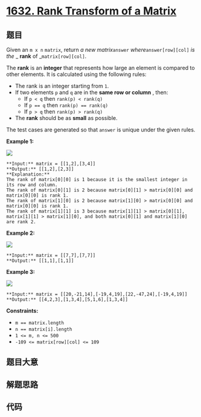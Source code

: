 # [1632. Rank Transform of a Matrix](https://leetcode.com/problems/rank-transform-of-a-matrix)

## 题目

Given an `m x n` `matrix`, return _a new matrix_`answer`
_where_`answer[row][col]` _is the_ _ **rank** of _`matrix[row][col]`.

The **rank** is an **integer** that represents how large an element is
compared to other elements. It is calculated using the following rules:

  * The rank is an integer starting from `1`.
  * If two elements `p` and `q` are in the **same row or column** , then: 
    * If `p < q` then `rank(p) < rank(q)`
    * If `p == q` then `rank(p) == rank(q)`
    * If `p > q` then `rank(p) > rank(q)`
  * The **rank** should be as **small** as possible.

The test cases are generated so that `answer` is unique under the given rules.



**Example 1:**

![](https://assets.leetcode.com/uploads/2020/10/18/rank1.jpg)

    
    
    **Input:** matrix = [[1,2],[3,4]]
    **Output:** [[1,2],[2,3]]
    **Explanation:**
    The rank of matrix[0][0] is 1 because it is the smallest integer in its row and column.
    The rank of matrix[0][1] is 2 because matrix[0][1] > matrix[0][0] and matrix[0][0] is rank 1.
    The rank of matrix[1][0] is 2 because matrix[1][0] > matrix[0][0] and matrix[0][0] is rank 1.
    The rank of matrix[1][1] is 3 because matrix[1][1] > matrix[0][1], matrix[1][1] > matrix[1][0], and both matrix[0][1] and matrix[1][0] are rank 2.
    

**Example 2:**

![](https://assets.leetcode.com/uploads/2020/10/18/rank2.jpg)

    
    
    **Input:** matrix = [[7,7],[7,7]]
    **Output:** [[1,1],[1,1]]
    

**Example 3:**

![](https://assets.leetcode.com/uploads/2020/10/18/rank3.jpg)

    
    
    **Input:** matrix = [[20,-21,14],[-19,4,19],[22,-47,24],[-19,4,19]]
    **Output:** [[4,2,3],[1,3,4],[5,1,6],[1,3,4]]
    



**Constraints:**

  * `m == matrix.length`
  * `n == matrix[i].length`
  * `1 <= m, n <= 500`
  * `-109 <= matrix[row][col] <= 109`


## 题目大意

## 解题思路

## 代码

```javascript

```
